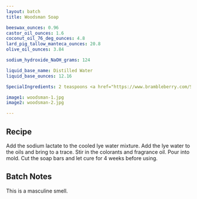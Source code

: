 ```yaml
---
layout: batch
title: Woodsman Soap

beeswax_ounces: 0.96
castor_oil_ounces: 1.6
coconut_oil_76_deg_ounces: 4.8
lard_pig_tallow_manteca_ounces: 20.8
olive_oil_ounces: 3.84

sodium_hydroxide_NaOH_grams: 124

liquid_base_name: Distilled Water
liquid_base_ounces: 12.16

SpecialIngredients: 2 teaspoons <a href="https://www.brambleberry.com/Sodium-Lactate-P5127.aspx">sodium lactate</a>, 3 teaspoons <a href="https://www.brambleberry.com/titanium-dioxide-pigment-p4040.aspx">titanium dioxide pigment</a>, 3 tablespoons ground oatmeal, .2 oz. tea tree oil, .5 oz. <a href="https://www.naturestrutharoma.com/essential-oils/100-pure-cedarwood-essential-oil/">cedarwood essential oil</a>, .7 oz. <a href="https://www.brambleberry.com/santas-spruce-fragrance-oil-p3867.aspx">Santa's spruce fragrance oil</a>.

image1: woodsman-1.jpg
image2: woodsman-2.jpg

---
```


## Recipe
Add the sodium lactate to the cooled lye water mixture.  Add the lye water to the oils and bring to a trace. Stir in the colorants and fragrance oil. Pour into mold. Cut the soap bars and let cure for 4 weeks before using.

## Batch Notes
This is a masculine smell.
